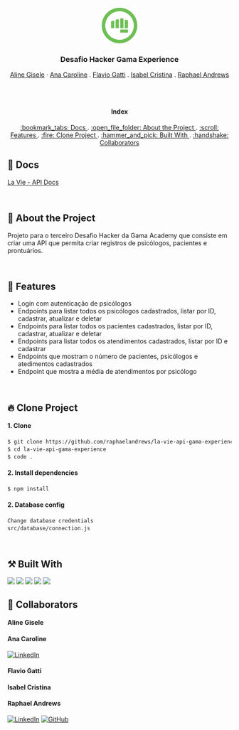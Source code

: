 <br />
<div align="center">
  <a href="https://gama.academy">
    <img src="./src/assets/img/gama-logo.png" alt="Logo" width="80" height="80">
  </a>

  <h3 align="center">Desafio Hacker Gama Experience</h3>
   <p align="center">
    <a href="">Aline Gisele</a>
    ·
    <a href="https://www.linkedin.com/in/ana-caroline-rieper-pereira-8632a2161/">Ana Caroline</a>
    .
    <a href="">Flavio Gatti</a>
    .
    <a href="">Isabel Cristina</a>
    .
    <a href="https://github.com/raphaelandrews">Raphael Andrews</a>
  </p>
  
 ##
  <p align="center">
    <br />
    <h4 align="center">Index</h4>
    <a href="#tada-live-preview"> :bookmark_tabs: Docs </a> .
    <a href="#open_file_folder-about-the-project"> :open_file_folder: About the Project </a> . 
    <a href="#scroll-features"> :scroll: Features </a> . 
    <a href="#fire-clone-project"> :fire: Clone Project </a> . 
    <a href="#hammer_and_pick-built-with"> :hammer_and_pick: Built With </a> . 
    <a href="#handshake-collaborators"> :handshake: Collaborators </a> 
  </p>
</div>

## :bookmark_tabs: Docs
[La Vie - API Docs](https://raphaelandrews.github.io/la-vie-docs/)

<br />

## :open_file_folder: About the Project
Projeto para o terceiro Desafio Hacker da Gama Academy que consiste em criar uma API que permita criar registros de psicólogos, pacientes e prontuários.

<br />

## :scroll: Features

<ul>
 <li>Login com autenticação de psicólogos</li>
 <li>Endpoints para listar todos os psicólogos cadastrados, listar por ID, cadastrar, atualizar e deletar</li>
 <li>Endpoints para listar todos os pacientes cadastrados, listar por ID, cadastrar, atualizar e deletar</li>
 <li>Endpoints para listar todos os atendimentos cadastrados, listar por ID e cadastrar</li>
 <li>Endpoints que mostram o número de pacientes, psicólogos e atedimentos cadastrados</li>
 <li>Endpoint que mostra a média de atendimentos por psicólogo</li>
</ul>

<br />

## :fire: Clone Project
#### 1. Clone
```sh
$ git clone https://github.com/raphaelandrews/la-vie-api-gama-experience.git
$ cd la-vie-api-gama-experience
$ code .
```

#### 2. Install dependencies
```sh
$ npm install
```

#### 2. Database config
```sh
Change database credentials
src/database/connection.js
```

<br /> 

## :hammer_and_pick: Built With
<img src="https://img.shields.io/badge/JavaScript-F7DF1E?style=for-the-badge&logo=javascript&logoColor=black" />
<img src="https://img.shields.io/badge/Node.js-43853D?style=for-the-badge&logo=node.js&logoColor=white" /> 
<img src="https://img.shields.io/badge/Express.js-404D59?style=for-the-badge" /> 
<img src="https://img.shields.io/badge/Sequelize-52B0E7?style=for-the-badge&logo=Sequelize&logoColor=white" /> 
<img src="https://img.shields.io/badge/MySQL-005C84?style=for-the-badge&logo=mysql&logoColor=white" /> 


<br />

## :handshake: Collaborators
<h4>Aline Gisele</h4>

<h4>Ana Caroline</h4>

[![LinkedIn][linkedin-shield]][linkedin-url2]

<h4>Flavio Gatti</h4>

<h4>Isabel Cristina</h4>

<h4>Raphael Andrews</h4>

[![LinkedIn][linkedin-shield]][linkedin-url]
[![GitHub][github-shield]][github-url]


[github-shield]: https://img.shields.io/badge/github-%23121011.svg?style=for-the-badge&logo=github&logoColor=white
[linkedin-shield]: https://img.shields.io/badge/linkedin-%230077B5.svg?style=for-the-badge&logo=linkedin&logoColor=white
[linkedin-url]: https://www.linkedin.com/in/raphael-andrews/
[linkedin-url2]: https://www.linkedin.com/in/ana-caroline-rieper-pereira-8632a2161/
[github-url]: https://github.com/raphaelandrews
